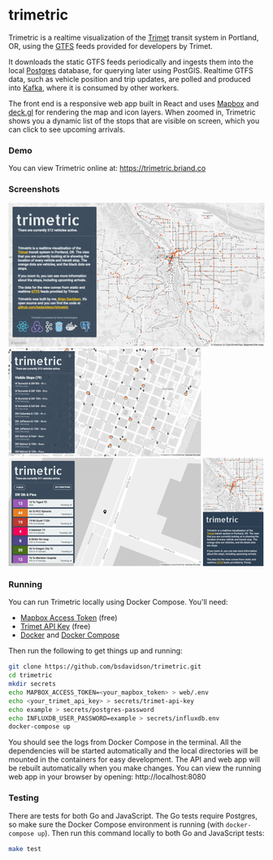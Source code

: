 # trimetric

Trimetric is a realtime visualization of the [Trimet] transit system in
Portland, OR, using the [GTFS] feeds provided for developers by Trimet.

It downloads the static GTFS feeds periodically and ingests them into the local
[Postgres] database, for querying later using PostGIS. Realtime GTFS data, such
as vehicle position and trip updates, are polled and produced into [Kafka],
where it is consumed by other workers.

The front end is a responsive web app built in React and uses [Mapbox] and
[deck.gl] for rendering the map and icon layers. When zoomed in, Trimetric shows
you a dynamic list of the stops that are visible on screen, which you can click
to see upcoming arrivals.

### Demo

You can view Trimetric online at: https://trimetric.briand.co


### Screenshots

<img alt="Main View" src="screenshots/zoomed_out_view.png" width="888"><br />
<img alt="Stop List View" src="screenshots/stop_list_view.png" height="213">
<img alt="Arrival List View" src="screenshots/arrival_list_view.png" height="213">
<img alt="Mobile View" src="screenshots/mobile_view.png" height="213">


### Running

You can run Trimetric locally using Docker Compose. You'll need:

- [Mapbox Access Token] (free)
- [Trimet API Key] (free)
- [Docker] and [Docker Compose]

Then run the following to get things up and running:

```sh
git clone https://github.com/bsdavidson/trimetric.git
cd trimetric
mkdir secrets
echo MAPBOX_ACCESS_TOKEN=<your_mapbox_token> > web/.env
echo <your_trimet_api_key> > secrets/trimet-api-key
echo example > secrets/postgres-password
echo INFLUXDB_USER_PASSWORD=example > secrets/influxdb.env
docker-compose up
```

You should see the logs from Docker Compose in the terminal. All the
dependencies will be started automatically and the local directories will be
mounted in the containers for easy development. The API and web app will be
rebuilt automatically when you make changes. You can view the running web app in
your browser by opening: http://localhost:8080


### Testing

There are tests for both Go and JavaScript. The Go tests require Postgres, so
make sure the Docker Compose environment is running (with `docker-compose up`).
Then run this command locally to both Go and JavaScript tests:

```sh
make test
```


[Trimet]: https://trimet.org
[GTFS]: https://developers.google.com/transit/
[Postgres]: https://www.postgresql.org/
[Kafka]: https://kafka.apache.org/
[Mapbox]: https://www.mapbox.com/
[deck.gl]: https://uber.github.io/deck.gl/
[Mapbox Access Token]: https://www.mapbox.com/signup/
[Trimet API Key]: https://developer.trimet.org/appid/registration/
[Docker]: https://www.docker.com/
[Docker Compose]: https://docs.docker.com/compose/
